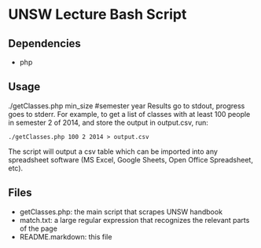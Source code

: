 UNSW Lecture Bash Script
========================

## Dependencies
- php

## Usage
./getClasses.php min_size #semester year
Results go to stdout, progress goes to stderr.
For example, to get a list of classes with at least 100 people in semester 2 of
2014, and store the output in output.csv, run:
```
./getClasses.php 100 2 2014 > output.csv
```

The script will output a csv table which can be imported into any spreadsheet
software (MS Excel, Google Sheets, Open Office Spreadsheet, etc).

## Files
- getClasses.php: the main script that scrapes UNSW handbook
- match.txt: a large regular expression that recognizes the relevant parts of the
page
- README.markdown: this file
